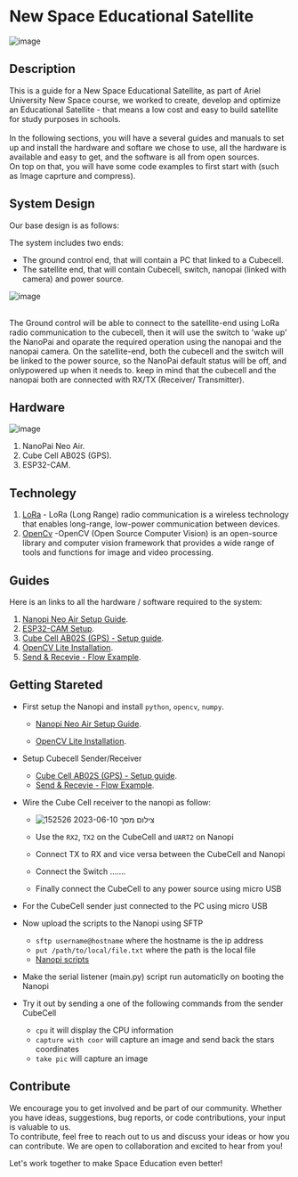 # New Space Educational Satellite
![image](https://github.com/bargoldenberg/New_Space_EDU_SATALLITE/assets/92790326/b3bb687e-611c-4ff8-8985-c56462b83763)


## Description

This is a guide for a New Space Educational Satellite, as part of Ariel University New Space course, we worked to create, develop and optimize an Educational Satellite - that means a low cost and easy to build satellite for study purposes in schools.<br/>
<br/>
In the following sections, you will have a several guides and manuals to set up and install the hardware and softare we chose to use, all the hardware is available and easy to get, and the software is all from open sources.<br/>
On top on that, you will have some code examples to first start with (such as Image caprture and compress). <br/> 

## System Design

Our base design is as follows:
<br/>

The system includes two ends:
* The ground control end, that will contain a PC that linked to a Cubecell.
* The satellite end, that will contain Cubecell, switch, nanopai (linked with camera) and power source.

![image](https://github.com/bargoldenberg/New_Space_EDU_SATALLITE/assets/92790326/ee69381d-149d-4835-bc5c-24dcd3af1d63)


<br/>
The Ground control will be able to connect to the satellite-end using LoRa radio communication to the cubecell, then it will use the switch to 'wake up' the NanoPai and oparate the required operation using the nanopai and the nanopai camera. On the satellite-end, both the cubecell and the switch will be linked to the power source, so the NanoPai default status will be off, and onlypowered up when it needs to.  keep in mind that the cubecell and the nanopai both are connected with RX/TX (Receiver/ Transmitter).


## Hardware
![image](https://github.com/bargoldenberg/New_Space_EDU_SATALLITE/assets/92790326/4afba33d-81dc-465f-a63e-c8b040a6faf2)


1. NanoPai Neo Air.
2. Cube Cell AB02S (GPS).
3. ESP32-CAM.

## Technolegy

1. [LoRa](https://en.wikipedia.org/wiki/LoRa) - LoRa (Long Range) radio communication is a wireless technology that enables long-range, low-power communication between devices.
2. [OpenCv](https://opencv.org/) -OpenCV (Open Source Computer Vision) is an open-source library and computer vision framework that provides a wide range of tools and functions for image and video processing.



## Guides 

Here is an links to all the hardware  / software required to the system:

1. [Nanopi Neo Air Setup Guide](https://github.com/bargoldenberg/New_Space_EDU_SATALLITE/blob/main/Nanopi-Neo-Air/readme.md).
2. [ESP32-CAM Setup](https://github.com/bargoldenberg/New_Space_EDU_SATALLITE/blob/main/ESP32-CAM/README.md).
3. [Cube Cell AB02S (GPS) - Setup guide](https://github.com/bargoldenberg/New_Space_EDU_SATALLITE/blob/main/SetUpCubeCell.md).
4. [OpenCV Lite Installation](https://github.com/bargoldenberg/New_Space_EDU_SATALLITE/blob/main/Nanopi-Neo-Air/InstallOpenCV.md).
5. [Send & Recevie - Flow Example](https://github.com/bargoldenberg/New_Space_EDU_SATALLITE/blob/main/Send-Receive/readme.md).


## Getting Stareted

- First setup the Nanopi and install `python`, `opencv`, `numpy`.
    - [Nanopi Neo Air Setup Guide](https://github.com/bargoldenberg/New_Space_EDU_SATALLITE/blob/main/Nanopi-Neo-Air/readme.md).

    - [OpenCV Lite Installation](https://github.com/bargoldenberg/New_Space_EDU_SATALLITE/blob/main/Nanopi-Neo-Air/InstallOpenCV.md).

- Setup Cubecell Sender/Receiver
    - [Cube Cell AB02S (GPS) - Setup guide](https://github.com/bargoldenberg/New_Space_EDU_SATALLITE/blob/main/SetUpCubeCell.md).
    - [Send & Recevie - Flow Example](https://github.com/bargoldenberg/New_Space_EDU_SATALLITE/blob/main/Send-Receive/readme.md).

- Wire the Cube Cell receiver to the nanopi as follow:
    - ![צילום מסך 2023-06-10 152526](https://github.com/bargoldenberg/New_Space_EDU_SATALLITE/assets/10331972/91c7e633-1ffa-4ce5-a244-6d75995edcf2)

    - Use the `RX2`, `TX2` on the CubeCell and `UART2` on Nanopi
    - Connect TX to RX and vice versa between the CubeCell and Nanopi
    - Connect the Switch .......
    - Finally connect the CubeCell to any power source using micro USB

- For the CubeCell sender just connected to the PC using micro USB

- Now upload the scripts to the Nanopi using SFTP
    - `sftp username@hostname` where the hostname is the ip address
    - `put /path/to/local/file.txt` where the path is the local file
    - [Nanopi scripts](https://github.com/bargoldenberg/New_Space_EDU_SATALLITE/tree/main/PythonScriptsNanoPI)

- Make the serial listener (main.py) script run automaticlly on booting the Nanopi

- Try it out by sending a one of the following commands from the sender CubeCell 
    - `cpu` it will display the CPU information
    - `capture with coor` will capture an image and send back the stars coordinates 
    - `take pic` will capture an image

## Contribute

We encourage you to get involved and be part of our community. Whether you have ideas, suggestions, bug reports, or code contributions, your input is valuable to us.<br/>
To contribute, feel free to reach out to us and discuss your ideas or how you can contribute. We are open to collaboration and excited to hear from you! <br/>

Let's work together to make Space Education even better!


